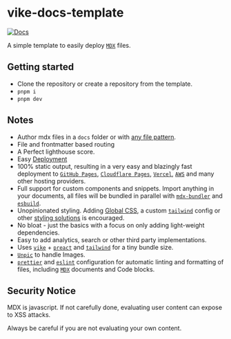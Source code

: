 # vike-docs-template

[![Docs](https://img.shields.io/badge/docs-online-green)](https://vike-docs-template.nicozweifel.com/)

A simple template to easily deploy [`MDX`](https://mdxjs.com/) files.

## Getting started

- Clone the repository or create a repository from the template.
- `pnpm i`
- `pnpm dev`

## Notes

- Author mdx files in a `docs` folder or with [any file pattern](/configuration#options).
- File and frontmatter based routing
- A Perfect lighthouse score.
- Easy [Deployment](https://vike-docs-template.nicozweifel.com/deploy/)
- 100% static output, resulting in a very easy and blazingly fast deployment to [`GitHub Pages`](https://pages.github.com/), [`Cloudflare Pages`](https://pages.cloudflare.com/), [`Vercel`](https://vercel.com/), [`AWS`](https://aws.amazon.com/) and many other hosting providers.
- Full support for custom components and snippets. Import anything in your documents, all files will be bundled in parallel with [`mdx-bundler`](https://github.com/kentcdodds/mdx-bundler) and [`esbuild`](https://esbuild.github.io/).
- Unopinionated styling. Adding [Global CSS](https://vike-docs-template.nicozweifel.com/customization/ui/styling#global-css), a custom [`tailwind`](https://vike-docs-template.nicozweifel.com/customization/ui/styling#tailwind) config or other [styling solutions](https://vike-docs-template.nicozweifel.com/customization/ui/styling) is encouraged.
- No bloat - just the basics with a focus on only adding light-weight dependencies.
- Easy to add analytics, search or other third party implementations.
- Uses [`vike`](https://vike.dev/) + [`preact`](https://preactjs.com/) and [`tailwind`](https://tailwindcss.com/) for a tiny bundle size.
- [`Unpic`](https://unpic.pics/) to handle Images.
- [`prettier`](https://prettier.io/) and [`eslint`](https://eslint.org/) configuration for automatic linting and formatting of files, including [`MDX`](https://mdxjs.com/) documents and Code blocks.

## Security Notice

MDX is javascript. If not carefully done, evaluating user content can expose to XSS attacks.

Always be careful if you are not evaluating your own content.
